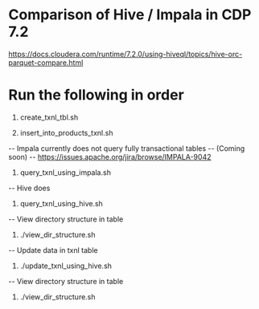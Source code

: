 # Comparison of Hive / Impala in CDP 7.2

https://docs.cloudera.com/runtime/7.2.0/using-hiveql/topics/hive-orc-parquet-compare.html
# Run the following in order

1) create_txnl_tbl.sh

1) insert_into_products_txnl.sh

-- Impala currently does not query fully transactional tables
-- (Coming soon)
-- https://issues.apache.org/jira/browse/IMPALA-9042

1) query_txnl_using_impala.sh

-- Hive does
1) query_txnl_using_hive.sh

-- View directory structure in table
1) ./view_dir_structure.sh

-- Update data in txnl table
1) ./update_txnl_using_hive.sh

-- View directory structure in table
1) ./view_dir_structure.sh

